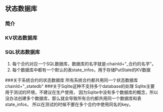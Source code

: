 ## 状态数据库
### 简介

### KV状态数据库

### SQL状态数据库
1. 每个合约对应一个SQL数据库，数据库的名字就是:chainId+"_合约的名字"。
2. 每个数据库中都有一个默认的表state_infos，用于存储PutState的KV数据

###关于系统合约的状态数据库
所有系统合约都共用同一个状态数据库chainId+"_statedb"
###关于Sqlite这种不支持多个database的处理
Sqlite主要用于测试的环境，不建议在生产使用， 因为Sqlite中没有多个数据库的概念，所以没办法创建多个数据库，那么就会导致所有合约都共用同一个数据库和表state_infos，
所以在测试的时候不要在多个合约中使用同名的key。
